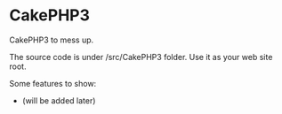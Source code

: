 CakePHP3
========

CakePHP3 to mess up.

The source code is under /src/CakePHP3 folder.  Use it as your web site root.

Some features to show:
- (will be added later)